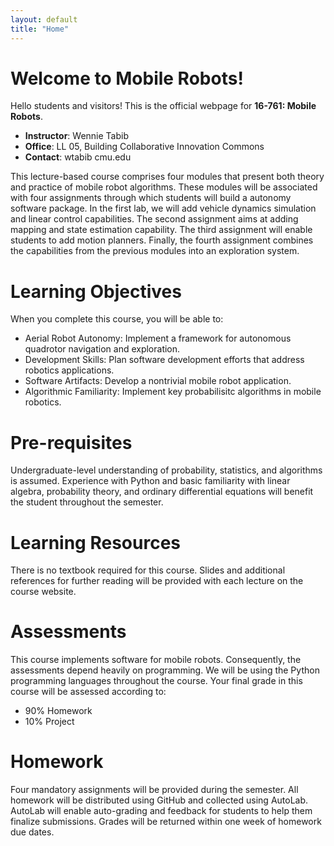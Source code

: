 ```yaml
---
layout: default
title: "Home"
---
```


# Welcome to Mobile Robots!

Hello students and visitors! This is the official webpage for
**16-761: Mobile Robots**.

- **Instructor**: Wennie Tabib
- **Office**: LL 05, Building Collaborative Innovation Commons
- **Contact**: wtabib <at> cmu.edu

This lecture-based course comprises four modules that present both
theory and practice of mobile robot algorithms. These modules will be
associated with four assignments through which students will build a
autonomy software package. In the first lab, we will add vehicle
dynamics simulation and linear control capabilities.  The second
assignment aims at adding mapping and state estimation capability. The
third assignment will enable students to add motion planners. Finally,
the fourth assignment combines the capabilities from the previous
modules into an exploration system.


# Learning Objectives
When you complete this course, you will be able to:
* Aerial Robot Autonomy: Implement a framework for autonomous quadrotor navigation and exploration.
* Development Skills: Plan software development efforts that address robotics applications.
* Software Artifacts: Develop a nontrivial mobile robot application.
* Algorithmic Familiarity: Implement key probabilisitc algorithms in mobile robotics.

# Pre-requisites
Undergraduate-level understanding of probability, statistics, and
algorithms is assumed. Experience with Python and basic familiarity
with linear algebra, probability theory, and ordinary differential
equations will benefit the student throughout the semester.

# Learning Resources
There is no textbook required for this course. Slides and additional
references for further reading will be provided with each lecture on
the course website.

# Assessments
This course implements software for mobile robots. Consequently, the
assessments depend heavily on programming. We will be using the Python
programming languages throughout the course. Your final grade in this
course will be assessed according to:

* 90% Homework
* 10% Project

# Homework
Four mandatory assignments will be provided during the semester. All
homework will be distributed using GitHub and collected using
AutoLab. AutoLab will enable auto-grading and feedback for students to
help them finalize submissions. Grades will be returned within one
week of homework due dates.
